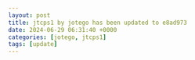 ```yaml
---
layout: post
title: jtcps1 by jotego has been updated to e8ad973
date: 2024-06-29 06:31:40 +0000
categories: [jotego, jtcps1]
tags: [update]
---
```


